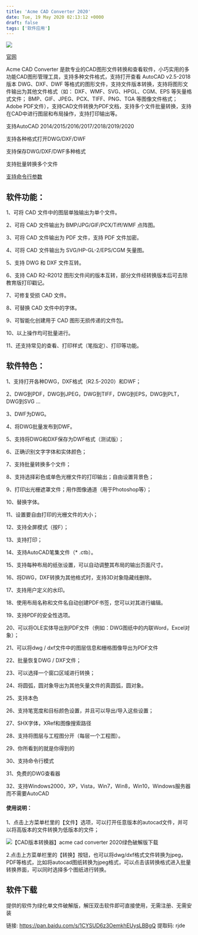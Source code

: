 ```yaml
---
title: 'Acme CAD Converter 2020'
date: Tue, 19 May 2020 02:13:12 +0000
draft: false
tags: ['软件应用']
---
```


![](http://www.dwgtool.com/images/acmecad_im.gif)

[官网](http://www.dwgtool.com/images/acmecad_im.gif)

Acme CAD Converter 是款专业的CAD图形文件转换和查看软件，小巧实用的多功能CAD图形管理工具，支持多种文件格式，支持打开查看 AutoCAD v2.5-2018 版本 DWG、DXF、DWF 等格式的图形文件，支持文件版本转换，支持将图形文件输出为其他文件格式（如： DXF、WMF、SVG、HPGL、CGM、EPS 等矢量格式文件； BMP、GIF、JPEG、PCX、TIFF、PNG、TGA 等图像文件格式；Adobe PDF文件），支持CAD文件转换为PDF文档，支持多个文件批量转换，支持在CAD中进行图层和布局操作，支持打印输出等。

支持AutoCAD 2014/2015/2016/2017/2018/2019/2020

支持各种格式打开DWG/DXF/DWF

支持保存DWG/DXF/DWF多种格式

支持批量转换多个文件

[支持命令行参数](http://www.dwgtool.com/cmd.htm)

软件功能：
-----

1、可将 CAD 文件中的图层单独输出为单个文件。

2、可将 CAD 文件输出为 BMP/JPG/GIF/PCX/Tiff/WMF 点阵图。

3、可将 CAD 文件输出为 PDF 文件，支持 PDF 文件加密。

4、可将 CAD 文件输出为 SVG/HP-GL-2/EPS/CGM 矢量图。

5、支持 DWG 和 DXF 文件互转。

6、支持 CAD R2-R2012 图形文件间的版本互转，部分文件经转换版本后可去除教育版打印戳记。

7、可修复受损 CAD 文件。

8、可替换 CAD 文件中的字体。

9、可智能化创建用于 CAD 图形无损传递的文件包。

10、以上操作均可批量进行。

11、还支持常见的查看、打印样式（笔指定）、打印等功能。

软件特色：
-----

1、支持打开各种DWG，DXF格式（R2.5-2020）和DWF；

2、DWG到PDF，DWG到JPEG，DWG到TIFF，DWG到EPS，DWG到PLT，DWG到SVG ...

3、DWF为DWG。

4、将DWG批量发布到DWF。

5、支持将DWG和DXF保存为DWF格式（测试版）；

6、正确识别文字字体和实体颜色；

7、支持批量转换多个文件；

8、支持选择彩色或单色光栅文件的打印输出；自由设置背景色；

9、打印出光栅遮罩文件；用作图像通道（用于Photoshop等）；

10、替换字体。

11、设置要自由打印的光栅文件的大小；

12、支持全屏模式（按F）；

13、支持打印；

14、支持AutoCAD笔集文件（\* .ctb）。

15、支持每种布局的纸张设置，可以自动调整其布局的输出页面尺寸。

16、将DWG，DXF转换为其他格式时，支持3D对象隐藏线删除。

17、支持用户定义的水印。

18、使用布局名称和文件名自动创建PDF书签，您可以对其进行编辑。

19、支持PDF的安全性选项。

20、可以将OLE实体导出到PDF文件（例如：DWG图纸中的内联Word，Excel对象）；

21、可以将dwg / dxf文件中的图层信息和栅格图像导出为PDF文件

22、批量恢复DWG / DXF文件；

23、可以选择一个窗口区域进行转换；

24、将圆弧，圆对象导出为其他矢量文件的真圆弧，圆对象。

25、支持本色

26、支持笔宽度和目标颜色设置，并且可以导出/导入这些设置；

27、SHX字体，XRef和图像搜索路径

28、支持将图层与工程图分开（每层一个工程图）。

29、你所看到的就是你得到的

30、支持命令行模式

31、免费的DWG查看器

32、支持Windows2000，XP，Vista，Win7，Win8，Win10，Windows服务器而不需要AutoCAD

#### 使用说明：

1、点击上方菜单栏里的【文件】选项，可以打开任意版本的autocad文件，并可以将高版本的文件转换为低版本的文件；

![【CAD版本转换器】acme cad converter 2020绿色破解版下载](http://img.cadzxw.com/wp-content/uploads/2020/04/20200410163248_90998.jpg)

2.点击上方菜单栏里的【转换】按钮，也可以将dwg/dxf格式文件转换为jpeg，PDF等格式，比如将autocad图纸转换为jpeg格式，可以点击该转换格式进入批量转换界面，可以同时选择多个图纸进行转换。

软件下载
----

提供的软件为绿化单文件破解版，解压双击软件即可直接使用，无需注册、无需安装

链接: https://pan.baidu.com/s/1CYSUD6z3OemkhEUysLBBgQ 提取码: rjde
